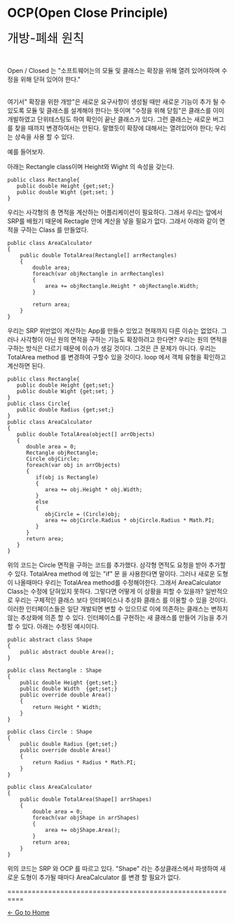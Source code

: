 # OCP(Open Close Principle)

<span style="font-familly:Papyrus;font-size:2em;">개방-폐쇄 원칙</span>

<br/>

Open / Closed 는 "소프트웨어는의 모듈 및 클래스는 확장을 위해 열려 있어야하며 수정을 위해 닫혀 있어야 한다."

<br/>
여기서" 확장을 위한 개방"은 새로운 요구사항이 생성될 때만 새로운 기능이 추가 될 수 있도록 모듈 및 클래스를 설계해야 한다는 뜻이며 "수정을 위해 닫힘"은 클래스를 이미 개발하였고 단위테스팅도 하여 확인이 끝난 클래스가 있다. 그런 클래스는 새로운 버그를 찾을 때까지 변경하여서는 안된다. 말했듯이 확장에 대해서는 열려있어야 한다; 우리는 상속을 사용 할 수 있다.

예를 들어보자.

아래는 Rectangle class이며 Height와 Wight 의 속성을 갖는다.
```
public class Rectangle{
   public double Height {get;set;}
   public double Wight {get;set; }
}
```

우리는 사각형의 총 면적을 계산하는 어플리케이션이 필요하다. 그래서 우리는 앞에서 SRP를 배웠기 때문에 Rectagle 안에 계산을 넣을 필요가 없다. 그래서 아래와 같이 면적을 구하는 Class 를 만들었다.

```
public class AreaCalculator
{
    public double TotalArea(Rectangle[] arrRectangles)
    {
        double area;
        foreach(var objRectangle in arrRectangles)
        {
            area += objRectangle.Height * objRectangle.Width;
        }

        return area;
    }
}
```
우리는 SRP 위반없이 계산하는 App를 만들수 있었고 현재까지 다른 이슈는 없었다. 그러나 사각형이 아닌 원의 면적을 구하는 기능도 확장하려고 한다면? 우리는 원의 면적을 구하는 방식은 다르기 때문에 이슈가 생길 것이다. 그것은 큰 문제가 아니다. 우리는 TotalArea method 를 변경하여 구할수 있을 것이다. loop 에서 객체 유형을 확인하고 계산하면 된다.

```
public class Rectangle{
   public double Height {get;set;}
   public double Wight {get;set; }
}
public class Circle{
   public double Radius {get;set;}
}
public class AreaCalculator
{
   public double TotalArea(object[] arrObjects)
   {
      double area = 0;
      Rectangle objRectangle;
      Circle objCircle;
      foreach(var obj in arrObjects)
      {
         if(obj is Rectangle)
         {
            area += obj.Height * obj.Width;
         }
         else
         {
            objCircle = (Circle)obj;
            area += objCircle.Radius * objCircle.Radius * Math.PI;
         }
      }
      return area;
   }
}
```

위의 코드는 Circle 면적을 구하는 코드를 추가했다. 삼각형 면적도 요청을 받아 추가할 수 있다. TotalArea method 에 있는 "if" 문 을 사용한다면 말이다. 그러나 새로운 도형이 나올때마다 우리는 TotalArea method를 수정해야한다. 그래서 AreaCalculator Class는 수정에 닫혀있지 못하다. 그렇다면 어떻게 이 상황을 피할 수 있을까? 일반적으로 우리는 구체적인 클래스 보다  인터페이스나 추상화 클래스 를 이용할 수 있을 것이다. 이러한 인터페이스들은 일단 개발되면 변할 수 있으므로 이에 의존하는 클래스는 변하지 않는 추상화에 의존 할 수 있다.
인터페이스를 구현하는 새 클래스를 만들어 기능을 추가할 수 있다. 아래는 수정된 예시이다.

```
public abstract class Shape
{
    public abstract double Area();
}

public class Rectangle : Shape
{
    public double Height {get;set;}
    public double Width  {get;set;}
    public override double Area()
    {
        return Height * Width;
    }
}

public class Circle : Shape
{
    public double Radius {get;set;}
    public override double Area()
    {
        return Radius * Radius * Math.PI;
    }
}

public class AreaCalculator
{
    public double TotalArea(Shape[] arrShapes)
    {
        double area = 0;
        foreach(var objShape in arrShapes)
        {
            area += objShape.Area();
        }
        return area;
    }
}
```

위의 코드는 SRP 와 OCP 를 따르고 있다. "Shape" 라는 추상클래스에서 파생하여 새로운 도형이 추가될 때마다 AreaCalculator 를 변경 할 필요가 없다.

==========================================================

[<- Go to Home](../SUMMARY.md)
